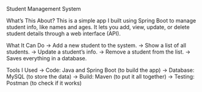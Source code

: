 Student Management System

What’s This About?
This is a simple app I built using Spring Boot to manage student info, like names and ages. It lets you add, view, update, or delete student details through a web interface (API).

What It Can Do
    -> Add a new student to the system.
    -> Show a list of all students.
    -> Update a student’s info.
    -> Remove a student from the list.
    -> Saves everything in a database.

Tools I Used
    -> Code: Java and Spring Boot (to build the app)
    -> Database: MySQL (to store the data)
    -> Build: Maven (to put it all together)
    -> Testing: Postman (to check if it works)